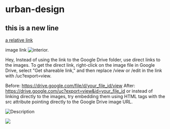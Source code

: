 # urban-design

this is a new line
---

[a relative link](plot-2/readme.md)

image link
![interior.](https://drive.google.com/file/uc?export=view&id=1ahazCAO71GTRZM3oAeTC7QBibWZ_KBOW)

Hey, Instead of using the link to the Google Drive folder, use direct links to the images. To get the direct link, right-click on the image file in Google Drive, select "Get shareable link," and then replace /view or /edit in the link with /uc?export=view.

Before: https://drive.google.com/file/d/your_file_id/view
After: https://drive.google.com/uc?export=view&id=your_file_id
or instead of linking directly to the images, try embedding them using HTML  tags with the src attribute pointing directly to the Google Drive image URL.

<img src="https://drive.google.com/uc?export=view&id=your_file_id" alt="Description">

<a href="https://drive.google.com/uc?export=view&id=XXX"><img src="https://drive.google.com/uc?export=view&id=1ahazCAO71GTRZM3oAeTC7QBibWZ_KBOW"/></a>
